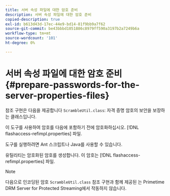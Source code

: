 ```yaml
---
title: 서버 속성 파일에 대한 암호 준비
description: 서버 속성 파일에 대한 암호 준비
copied-description: true
exl-id: b613d43d-17ec-44e9-bd14-81f9bb9a7f62
source-git-commit: be43bbbd1051886c8979ff590a3197b2a7249b6a
workflow-type: tm+mt
source-wordcount: '101'
ht-degree: 0%

---
```


# 서버 속성 파일에 대한 암호 준비{#prepare-passwords-for-the-server-properties-files}

참조 구현은 다음을 제공합니다 `ScrambleUtil.class`: 자격 증명 암호의 보안을 보장하는 클래스입니다.

이 도구를 사용하여 암호를 다음에 포함하기 전에 암호화하십시오. [!DNL flashaccess-refimpl.properties] 파일.

도구를 실행하려면 Ant 스크립트나 Java를 사용할 수 있습니다.

유틸리티는 암호화된 암호를 생성합니다. 이 암호는 [!DNL flashaccess-refimpl.properties] 파일.

>[!NOTE]
>
>다음으로 인코딩된 암호 `ScrambleUtil.class` 참조 구현과 함께 제공된 는 Primetime DRM Server for Protected Streaming에서 작동하지 않습니다.
